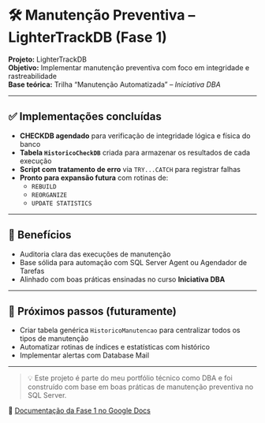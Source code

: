 # 🛠️ Manutenção Preventiva – LighterTrackDB (Fase 1)

**Projeto:** LighterTrackDB  
**Objetivo:** Implementar manutenção preventiva com foco em integridade e rastreabilidade  
**Base teórica:** Trilha “Manutenção Automatizada” – *Iniciativa DBA*

---

## ✅ Implementações concluídas

- **CHECKDB agendado** para verificação de integridade lógica e física do banco
- **Tabela `HistoricoCheckDB`** criada para armazenar os resultados de cada execução
- **Script com tratamento de erro** via `TRY...CATCH` para registrar falhas
- **Pronto para expansão futura** com rotinas de:
  - `REBUILD`
  - `REORGANIZE`
  - `UPDATE STATISTICS`

---

## 🧠 Benefícios

- Auditoria clara das execuções de manutenção
- Base sólida para automação com SQL Server Agent ou Agendador de Tarefas
- Alinhado com boas práticas ensinadas no curso **Iniciativa DBA**

---

## 📌 Próximos passos (futuramente)

- Criar tabela genérica `HistoricoManutencao` para centralizar todos os tipos de manutenção
- Automatizar rotinas de índices e estatísticas com histórico
- Implementar alertas com Database Mail

---

> 💡 Este projeto é parte do meu portfólio técnico como DBA e foi construído com base em boas práticas de manutenção preventiva no SQL Server.

📄 [Documentação da Fase 1 no Google Docs](https://docs.google.com/document/d/1rqNxiXyRRcgVwe8vzQ91Q7SjYCH-5Z66hvv2ghAUU1Q/edit?usp=sharing)

